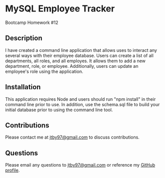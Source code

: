 # MySQL Employee Tracker
Bootcamp Homework #12

## Description 
I have created a command line application that allows uses to interact any several ways with their employee database. Users can create a list of all departments, all roles, and all employes. It allows them to add a new department, role, or employee. Additionally, users can update an employee's role using the application. 

## Installation
This application requires Node and users should run "npm install" in their command line prior to use. In addition, use the schema.sql file to build your initial database prior to using the command line tool. 

## Contributions
Please contact me at <jtby97@gmail.com> to discuss contributions.

## Questions
Please email any questions to <jtby97@gmail.com> or reference my [GitHub profile](https://github.com/Malletmania).